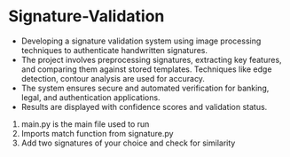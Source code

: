 # Signature-Validation
* Developing a signature validation system using image processing techniques to authenticate handwritten signatures.
* The project involves preprocessing signatures, extracting key features, and comparing them against stored templates. Techniques like edge detection, contour analysis are used for accuracy.
* The system ensures secure and automated verification for banking, legal, and authentication applications.
* Results are displayed with confidence scores and validation status.

1. main.py is the main file used to run
2. Imports match function from signature.py
3. Add two signatures of your choice and check for similarity
